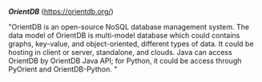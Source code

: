 ***OrientDB*** (https://orientdb.org/)

"OrientDB is an open-source NoSQL database management system. The data model of OrientDB is multi-model database which could contains graphs, key-value, and object-oriented, different types of data. It could be hosting in client or server, standalone, and clouds. Java can access OrientDB by OrientDB Java API; for Python, it could be access through PyOrient and OrientDB-Python. "

